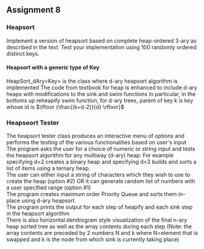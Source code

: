 ## Assignment 8

### Heapsort
Implement a version of heapsort based on complete heap-ordered 3-ary as described in the text. 
Test your implementation using 100 randomly ordered distinct keys.

#### Heapsort with a generic type of Key
HeapSort_dAry\<Key\> is the class where d-ary heapsort algorithm is implemented 
The code from textbook for heap is enhanced to include d-ary heaps with modifications to the sink and swim functions
In particular, in the bottoms up reheapify swim function, for d-ary trees, parent of key k is  key whose id is $\lfloor {\frac{(k+d-2)}{d} \rfloor}$

### Heapseort Tester 
The heapsort tester class produces an interactive menu of options and performs the testing of the various functionalities based on user's input                                                                                                                                 
The program asks the user for a choice of numeric or string input and tests the heapsort algorithm for any multiway (d-ary) heap: For example specifying d=2 creates a binary heap and specifying d=3 builds and sorts a list of items using a ternary heap.                     
The user can either input a string of characters which they wish to use to create the heap (option #2) OR it can generate random list of numbers with a user specified range (option #1)                                                                 
The program creates maximum order Priority Queue and sorts them in-place using d-ary heapsort.                                                 
The program prints the output for each step of heapify and each sink step in the heapsort algorithm                                            
There is also horizontal dendrogram style visualization of the final n-ary heap sorted tree as well as the array contents during each step (Note: the array contents are preceded by 2 numbers N and k where N=element that is swapped and k is the node from which sink is currently taking place)                                                                                                     
